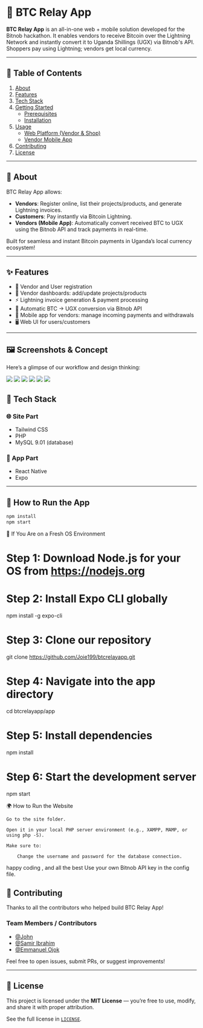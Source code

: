 # 🔗 BTC Relay App

**BTC Relay App** is an all-in-one web + mobile solution developed for the Bitnob hackathon. It enables vendors to receive Bitcoin over the Lightning Network and instantly convert it to Uganda Shillings (UGX) via Bitnob's API. Shoppers pay using Lightning; vendors get local currency.

---

## 🧭 Table of Contents
1. [About](#about)
2. [Features](#features)
3. [Tech Stack](#tech-stack)
4. [Getting Started](#getting-started)
    - [Prerequisites](#prerequisites)
    - [Installation](#installation)
5. [Usage](#usage)
    - [Web Platform (Vendor & Shop)](#web-platform-vendor--shop)
    - [Vendor Mobile App](#vendor-mobile-app)
6. [Contributing](#contributing)
7. [License](#license)

---

## 📌 About

BTC Relay App allows:
- **Vendors**: Register online, list their projects/products, and generate Lightning invoices.
- **Customers**: Pay instantly via Bitcoin Lightning.
- **Vendors (Mobile App)**: Automatically convert received BTC to UGX using the Bitnob API and track payments in real-time.

Built for seamless and instant Bitcoin payments in Uganda’s local currency ecosystem!

---

## ✨ Features

- 👥 Vendor and User registration
- 📄 Vendor dashboards: add/update projects/products
- ⚡ Lightning invoice generation & payment processing
- 💱 Automatic BTC → UGX conversion via Bitnob API
- 📱 Mobile app for vendors: manage incoming payments and withdrawals
- 🖥️ Web UI for users/customers

---

## 🖼️ Screenshots & Concept

Here’s a glimpse of our workflow and design thinking:


<img src="sharing the mind map/app-flowchart.png" />
<img src="sharing the mind map/bitnob - Hackathon(v3).png" />
<img src="screenshots/app/mainlayout.jpg" />
<img src="screenshots/app/venderloginpage.jpg" />
<img src="screenshots/site/products list.png" />
<img src="screenshots/site/qrtopay.png" />







## 🧩 Tech Stack

### 🌐 Site Part
- Tailwind CSS
- PHP
- MySQL 9.01 (database)

### 📱 App Part
- React Native
- Expo

---

## 🚀 How to Run the App

```bash
npm install
npm start
```


🧼 If You Are on a Fresh OS Environment

# Step 1: Download Node.js for your OS from https://nodejs.org
# Step 2: Install Expo CLI globally
npm install -g expo-cli

# Step 3: Clone our repository
git clone https://github.com/Joie199/btcrelayapp.git

# Step 4: Navigate into the app directory
cd btcrelayapp/app

# Step 5: Install dependencies
npm install

# Step 6: Start the development server
npm start

🌍 How to Run the Website

    Go to the site folder.

    Open it in your local PHP server environment (e.g., XAMPP, MAMP, or using php -S).

    Make sure to:

        Change the username and password for the database connection.

happy coding , and all the best
        Use your own Bitnob API key in the config file.


## 🤝 Contributing

Thanks to all the contributors who helped build BTC Relay App!

### Team Members / Contributors

- [@John](https://github.com/Joie199)
- [@Samir Ibrahim](https://github.com/samiromer2)
- [@Emmanuel Ojok](https://github.com/ojokne)
<!-- Add more GitHub usernames here -->

Feel free to open issues, submit PRs, or suggest improvements!

---

## 🪪 License

This project is licensed under the **MIT License** — you’re free to use, modify, and share it with proper attribution.

See the full license in [`LICENSE`](./LICENSE).
